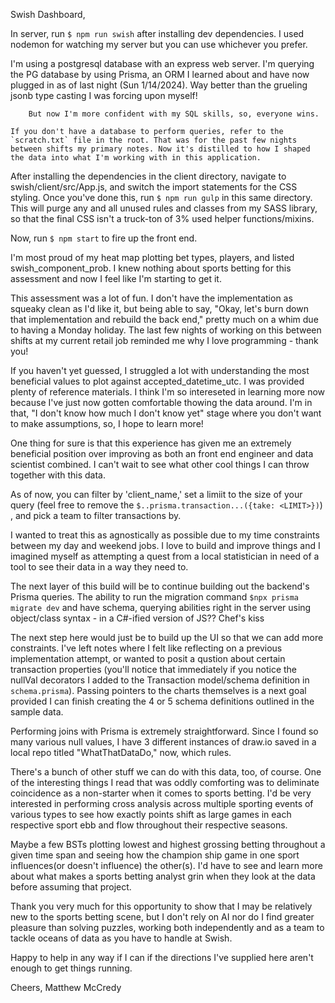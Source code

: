 Swish Dashboard,

In server, run `$ npm run swish` after installing dev dependencies. I used nodemon for watching my server but you can use whichever you prefer.

I'm using a postgresql database with an express web server. I'm querying the PG database by using Prisma, an ORM I learned about and have now 
plugged in as of last night (Sun 1/14/2024). Way better than the grueling jsonb type casting I was forcing upon myself!

        But now I'm more confident with my SQL skills, so, everyone wins.

    If you don't have a database to perform queries, refer to the `scratch.txt` file in the root. That was for the past few nights between shifts my primary notes. Now it's distilled to how I shaped the data into what I'm working with in this application.

After installing the dependencies in the client directory, navigate to swish/client/src/App.js, and switch the import statements for the CSS styling. Once you've done this, run `$ npm run gulp` in this same directory. This will purge any and all unused rules and classes from my SASS library, so that the final CSS isn't a truck-ton of 3% used helper functions/mixins.

Now, run `$ npm start` to fire up the front end.

I'm most proud of my heat map plotting bet types, players, and listed swish_component_prob. I knew nothing about sports betting for this assessment and now I feel like I'm starting to get it.

This assessment was a lot of fun. I don't have the implementation as squeaky clean as I'd like it, but being able to say, "Okay, let's burn down that implementation and rebuild the back end," pretty much on a whim due to having a Monday holiday. The last few nights of working on this between shifts at my current retail job reminded me why I love programming - thank you!

If you haven't yet guessed, I struggled a lot with understanding the most beneficial values to plot against accepted_datetime_utc. I was provided plenty of reference materials. I think I'm so intereseted in learning more now because I've just now gotten comfortable thowing the data around. I'm in that, "I don't know how much I don't know yet" stage where you don't want to make assumptions, so, I hope to learn more!

One thing for sure is that this experience has given me an extremely beneficial position over improving as both an front end engineer and data scientist combined. I can't wait to see what other cool things I can throw together with this data.

As of now, you can filter by 'client_name,' set a limiit to the size of your query 
(feel free to remove the `$..prisma.transaction...({take: <LIMIT>})`)               , and pick a team to filter transactions by.

I wanted to treat this as agnostically as possible due to my time constraints between my day and weekend jobs. I love to build and improve things and I imagined myself as attempting a quest from a local statistician in need of a tool to see their data in a way they need to.

The next layer of this build will be to continue building out the backend's Prisma queries. The ability to run the migration command `$npx prisma migrate dev` and have schema, querying abilities right in the server using object/class syntax - in a C#-ified version of JS?? 
                                                                    Chef's kiss

        
The next step here would just be to build up the UI so that we can add more constraints. I've left notes where I felt like reflecting on a previous implementation attempt, or wanted to posit a qustion about certain transaction properties (you'll notice that immediately if you notice the nullVal decorators I added to the Transaction model/schema definition in ```schema.prisma```). Passing pointers to the charts themselves is a next goal provided I can finish creating the 4 or 5 schema definitions outlined in the sample data.

Performing joins with Prisma is extremely straightforward. Since I found so many various null values, I have 3 different instances of draw.io saved in a local repo titled "WhatThatDataDo," now, which rules.

There's a bunch of other stuff we can do with this data, too, of course. One of the interesting things I read that was oddly comforting was to deliminate coincidence as a non-starter when it comes to sports betting. I'd be very interested in performing cross analysis across multiple sporting events of various types to see how exactly points shift as large games in each respective sport ebb and flow throughout their respective seasons.

Maybe a few BSTs plotting lowest and highest grossing betting throughout a given time span and seeing how the champion ship game in one sport influences(or doesn't influence) the other(s). I'd have to see and learn more about what makes a sports betting analyst grin when they look at the data before assuming that project.

Thank you very much for this opportunity to show that I may be relatively new to the sports betting scene, but I don't rely on AI nor do I find greater pleasure than solving puzzles, working both independently and as a team to tackle oceans of data as you have to handle at Swish.

Happy to help in any way if I can if the directions I've supplied here aren't enough to get things running.


Cheers,
Matthew McCredy
